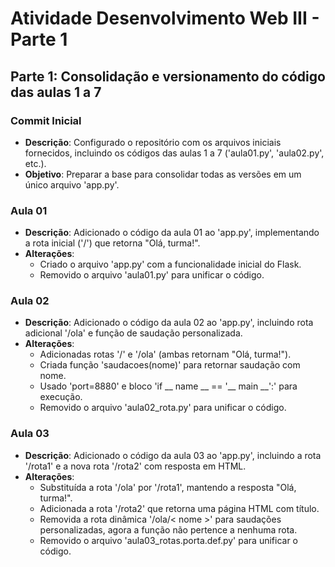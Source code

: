 # Atividade Desenvolvimento Web III - Parte 1

## Parte 1: Consolidação e versionamento do código das aulas 1 a 7

### Commit Inicial
- **Descrição**: Configurado o repositório com os arquivos iniciais fornecidos, incluindo os códigos das aulas 1 a 7 ('aula01.py', 'aula02.py', etc.).
- **Objetivo**: Preparar a base para consolidar todas as versões em um único arquivo 'app.py'.

### Aula 01
- **Descrição**: Adicionado o código da aula 01 ao 'app.py', implementando a rota inicial ('/') que retorna "Olá, turma!".
- **Alterações**:
  - Criado o arquivo 'app.py' com a funcionalidade inicial do Flask.
  - Removido o arquivo 'aula01.py' para unificar o código.

### Aula 02
- **Descrição**: Adicionado o código da aula 02 ao 'app.py', incluindo rota adicional '/ola' e função de saudação personalizada.
- **Alterações**:
  - Adicionadas rotas '/' e '/ola' (ambas retornam "Olá, turma!").
  - Criada função 'saudacoes(nome)' para retornar saudação com nome.
  - Usado 'port=8880' e bloco 'if __ name __ == '__ main __':' para execução.
  - Removido o arquivo 'aula02_rota.py' para unificar o código.

### Aula 03
- **Descrição**: Adicionado o código da aula 03 ao 'app.py', incluindo a rota '/rota1' e a nova rota '/rota2' com resposta em HTML.
- **Alterações**:
  - Substituída a rota '/ola' por '/rota1', mantendo a resposta "Olá, turma!".
  - Adicionada a rota '/rota2' que retorna uma página HTML com título.
  - Removida a rota dinâmica '/ola/< nome >' para saudações personalizadas, agora a função não pertence a nenhuma rota.
  - Removido o arquivo 'aula03_rotas.porta.def.py' para unificar o código.